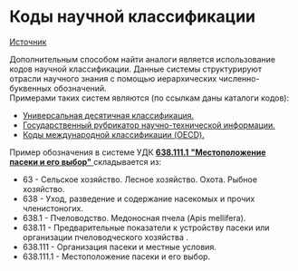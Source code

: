 # Коды научной классификации

[Источник](https://stepik.org/course/10524/)

Дополнительным способом найти аналоги является использование кодов научной классификации. Данные системы структурируют отрасли научного знания с помощью иерархических численно-буквенных обозначений.  
Примерами таких систем являются \(по ссылкам даны каталоги кодов\):

* [Универсальная десятичная классификация.](http://www.udcsummary.info/php/index.php?tag=---&lang=ru)
* [Государственный рубрикатор научно-технической информации.](http://scs.viniti.ru/rubtree/main.aspx?tree=RGNTI)
* [Коды международной классификации \(OECD\).](https://www.oecd.org/science/inno/38235147.pdf)  

Пример обозначения в системе УДК [**638.111.1**](https://teacode.com/online/udc/63/638.111.html)[ **"Местоположение пасеки и его выбор"** ](https://teacode.com/online/udc/63/638.111.html)складывается из:

* 63 - Сельское хозяйство. Лесное хозяйство. Охота. Рыбное хозяйство.
* ﻿638 - Уход, разведение и содержание насекомых и прочих членистоногих. 
* 638.1 - Пчеловодство. Медоносная пчела \(Apis mellifera\). 
* 638.11 - Предварительные показатели к устройству пасеки или организации пчеловодческого хозяйства .
* 638.111 - Организация пасеки и местные условия.
* 638.111.1 - Местоположение пасеки и его выбор.

